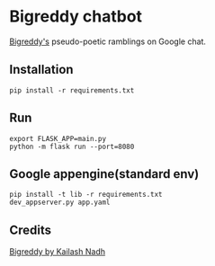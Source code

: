 # Bigreddy chatbot
[Bigreddy's](https://github.com/knadh/bigreddy) pseudo-poetic ramblings on Google chat.

## Installation
```
pip install -r requirements.txt
```

## Run
```
export FLASK_APP=main.py
python -m flask run --port=8080
```

## Google appengine(standard env)
```
pip install -t lib -r requirements.txt
dev_appserver.py app.yaml
```

## Credits
[Bigreddy by Kailash Nadh](https://github.com/knadh/bigreddy)
